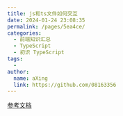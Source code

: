 ```yaml
---
title: js和ts文件如何交互
date: 2024-01-24 23:08:35
permalink: /pages/5ea4ce/
categories:
  - 前端知识汇总
  - TypeScript
  - 初识 TypeScript
tags:
  - 
author: 
  name: aXing
  link: https://github.com/08163356
---
```







[参考文档](https://github.com/htoooth/typescript-study/blob/master/doc/study-2.md)